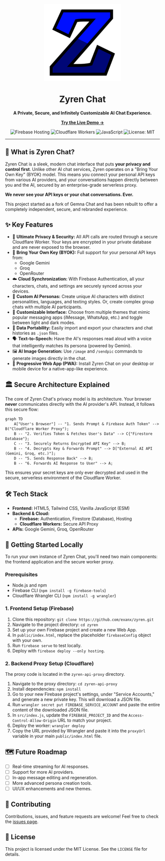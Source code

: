 
<div align="center">
  <img src="assets/icon-512x512.png" alt="Zyren AI Mascot" width="250"/>
  <h1>Zyren Chat</h1>
  <p><strong>A Private, Secure, and Infinitely Customizable AI Chat Experience.</strong></p>
  
  <p>
    <a href="https://zyren.web.app"><strong>Try the Live Demo →</strong></a>
  </p>
  
  <p>
    <img src="https://img.shields.io/badge/Hosting-Firebase-orange?style=for-the-badge&logo=firebase" alt="Firebase Hosting">
    <img src="https://img.shields.io/badge/Proxy-Cloudflare-f38020?style=for-the-badge&logo=cloudflare" alt="Cloudflare Workers">
    <img src="https://img.shields.io/badge/Language-JavaScript-F7DF1E?style=for-the-badge&logo=javascript" alt="JavaScript">
    <img src="https://img.shields.io/badge/License-MIT-blue.svg?style=for-the-badge" alt="License: MIT">
  </p>
</div>

---

## 🚀 What is Zyren Chat?

Zyren Chat is a sleek, modern chat interface that puts **your privacy and control first**. Unlike other AI chat services, Zyren operates on a "Bring Your Own Key" (BYOK) model. This means you connect your personal API keys from various AI providers, and your conversations happen directly between you and the AI, secured by an enterprise-grade serverless proxy.

**We never see your API keys or your chat conversations. Ever.**

This project started as a fork of Gemna Chat and has been rebuilt to offer a completely independent, secure, and rebranded experience.

## ✨ Key Features

-   🔐 **Ultimate Privacy & Security:** All API calls are routed through a secure Cloudflare Worker. Your keys are encrypted in your private database and are never exposed to the browser.
-   🔑 **Bring Your Own Key (BYOK):** Full support for your personal API keys from:
    -   Google Gemini
    -   Groq
    -   OpenRouter
-   ☁️ **Cloud Synchronization:** With Firebase Authentication, all your characters, chats, and settings are securely synced across your devices.
-   🤖 **Custom AI Personas:** Create unique AI characters with distinct personalities, languages, and texting styles. Or, create complex group chats with multiple AI participants.
-   🎨 **Customizable Interface:** Choose from multiple themes that mimic popular messaging apps (iMessage, WhatsApp, etc.) and toggle between light and dark modes.
-   🔄 **Data Portability:** Easily import and export your characters and chat histories as `.json` files.
-   🗣️ **Text-to-Speech:** Have the AI's responses read aloud with a voice that intelligently matches its persona (powered by Gemini).
-   🖼️ **AI Image Generation:** Use `/image` and `/sendpic` commands to generate images directly in the chat.
-   📱 **Progressive Web App (PWA):** Install Zyren Chat on your desktop or mobile device for a native-app-like experience.

## 🏛️ Secure Architecture Explained

The core of Zyren Chat's privacy model is its architecture. Your browser **never** communicates directly with the AI provider's API. Instead, it follows this secure flow:

```mermaid
graph TD
    A["User's Browser"] -- "1. Sends Prompt & Firebase Auth Token" --> B("Cloudflare Worker Proxy");
    B -- "2. Verifies Token & Fetches User's Data" --> C{"Firestore Database"};
    C -- "3. Securely Returns Encrypted API Key" --> B;
    B -- "4. Decrypts Key & Forwards Prompt" --> D["External AI API (Gemini, Groq, etc.)"];
    D -- "5. Sends Response Back" --> B;
    B -- "6. Forwards AI Response to User" --> A;
```

This ensures your secret keys are only ever decrypted and used in the secure, serverless environment of the Cloudflare Worker.

## 🛠️ Tech Stack

-   **Frontend:** HTML5, Tailwind CSS, Vanilla JavaScript (ESM)
-   **Backend & Cloud:**
    -   **Firebase:** Authentication, Firestore (Database), Hosting
    -   **Cloudflare Workers:** Secure API Proxy
-   **APIs:** Google Gemini, Groq, OpenRouter

## 🚀 Getting Started Locally

To run your own instance of Zyren Chat, you'll need two main components: the frontend application and the secure worker proxy.

### Prerequisites
-   Node.js and npm
-   Firebase CLI (`npm install -g firebase-tools`)
-   Cloudflare Wrangler CLI (`npm install -g wrangler`)

### 1. Frontend Setup (Firebase)
1.  Clone this repository: `git clone https://github.com/exanx/zyren.git`
2.  Navigate to the project directory: `cd zyren`
3.  Set up your own Firebase project and create a new Web App.
4.  In `public/index.html`, replace the placeholder `firebaseConfig` object with your own.
5.  Run `firebase serve` to test locally.
6.  Deploy with `firebase deploy --only hosting`.

### 2. Backend Proxy Setup (Cloudflare)
The proxy code is located in the `zyren-api-proxy` directory.

1.  Navigate to the proxy directory: `cd zyren-api-proxy`
2.  Install dependencies: `npm install`
3.  Go to your new Firebase project's settings, under "Service Accounts," and generate a new private key. This will download a JSON file.
4.  Run `wrangler secret put FIREBASE_SERVICE_ACCOUNT` and paste the entire content of the downloaded JSON file.
5.  In `src/index.js`, update the `FIREBASE_PROJECT_ID` and the `Access-Control-Allow-Origin` URL to match your project.
6.  Deploy the worker: `wrangler deploy`
7.  Copy the URL provided by Wrangler and paste it into the `proxyUrl` variable in your main `public/index.html` file.

## 🗺️ Future Roadmap

-   [ ] Real-time streaming for AI responses.
-   [ ] Support for more AI providers.
-   [ ] In-app message editing and regeneration.
-   [ ] More advanced persona creation tools.
-   [ ] UI/UX enhancements and new themes.

## 🤝 Contributing

Contributions, issues, and feature requests are welcome! Feel free to check the [issues page](https://github.com/exanx/zyren/issues).

## 📄 License

This project is licensed under the MIT License. See the `LICENSE` file for details.
